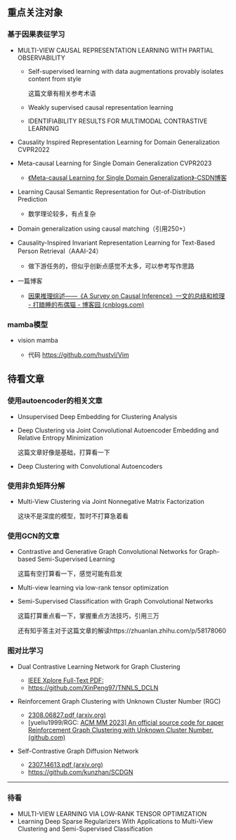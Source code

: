 ## 重点关注对象

### 基于因果表征学习

- MULTI-VIEW CAUSAL REPRESENTATION LEARNING WITH PARTIAL OBSERVABILITY

  - Self-supervised learning with data augmentations provably isolates content from style

    这篇文章有相关参考术语
    
  - Weakly supervised causal representation learning
  
  - IDENTIFIABILITY RESULTS FOR MULTIMODAL CONTRASTIVE LEARNING
  
- Causality Inspired Representation Learning for Domain Generalization CVPR2022

- Meta-causal Learning for Single Domain Generalization CVPR2023

  - [《Meta-causal Learning for Single Domain Generalization》-CSDN博客](https://blog.csdn.net/zibuyu1226/article/details/130615019)

- Learning Causal Semantic Representation for Out-of-Distribution Prediction

  - 数学理论较多，有点复杂

- Domain generalization using causal matching（引用250+）

- Causality-Inspired Invariant Representation Learning for Text-Based Person Retrieval（AAAI-24）

  - 做下游任务的，但似乎创新点感觉不太多，可以参考写作思路


- 一篇博客

  - [因果推理综述——《A Survey on Causal Inference》一文的总结和梳理 - 打瞌睡的布偶猫 - 博客园 (cnblogs.com)](https://www.cnblogs.com/caoyusang/p/13518354.html)






### mamba模型

- vision mamba

  - 代码 https://github.com/hustvl/Vim

    

## 待看文章

### 使用autoencoder的相关文章

- Unsupervised Deep Embedding for Clustering Analysis

- Deep Clustering via Joint Convolutional Autoencoder Embedding and Relative Entropy Minimization

  这篇文章好像是基础，打算看一下

- Deep Clustering with Convolutional Autoencoders

### 使用非负矩阵分解

- Multi-View Clustering via Joint Nonnegative Matrix Factorization

  这块不是深度的模型，暂时不打算急着看

### 使用GCN的文章

- Contrastive and Generative Graph Convolutional Networks for Graph-based Semi-Supervised Learning

  这篇有空打算看一下，感觉可能有启发
  
- Multi-view learning via low-rank tensor optimization

- Semi-Supervised Classification with Graph Convolutional Networks

  这篇打算重点看一下，掌握重点方法技巧，引用三万

  还有知乎答主对于这篇文章的解读https://zhuanlan.zhihu.com/p/58178060

### 图对比学习

- Dual Contrastive Learning Network for Graph Clustering
  - [IEEE Xplore Full-Text PDF:](https://ieeexplore.ieee.org/stamp/stamp.jsp?tp=&arnumber=10097557)
  - https://github.com/XinPeng97/TNNLS_DCLN

- Reinforcement Graph Clustering with Unknown Cluster Number (RGC)
  - [2308.06827.pdf (arxiv.org)](https://arxiv.org/pdf/2308.06827.pdf)
  - [yueliu1999/RGC: [ACM MM 2023\] An official source code for paper Reinforcement Graph Clustering with Unknown Cluster Number. (github.com)](https://github.com/yueliu1999/RGC)
- Self-Contrastive Graph Diffusion Network
  - [2307.14613.pdf (arxiv.org)](https://arxiv.org/pdf/2307.14613.pdf)
  - https://github.com/kunzhan/SCDGN



---

### 待看

- MULTI-VIEW LEARNING VIA LOW-RANK TENSOR OPTIMIZATION
- Learning Deep Sparse Regularizers With Applications to Multi-View Clustering and Semi-Supervised Classification
  
